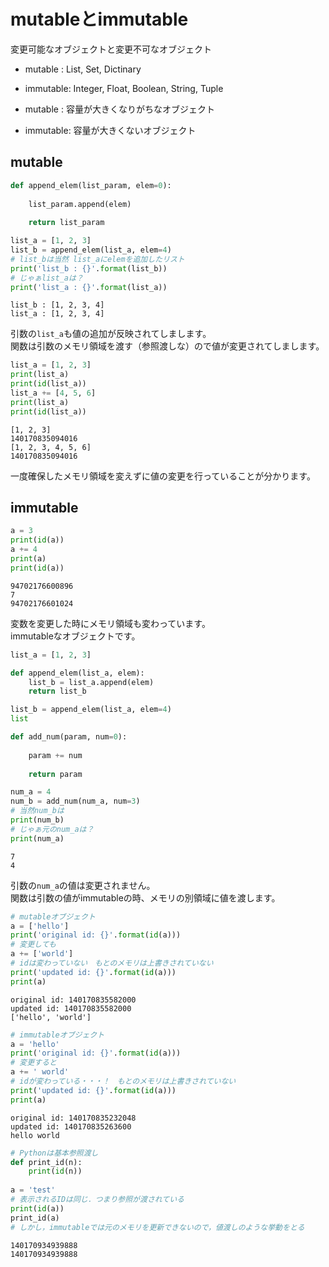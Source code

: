 # mutableとimmutable

変更可能なオブジェクトと変更不可なオブジェクト

- mutable : List, Set, Dictinary
- immutable: Integer, Float, Boolean, String, Tuple


- mutable : 容量が大きくなりがちなオブジェクト
- immutable: 容量が大きくないオブジェクト

## mutable


```python
def append_elem(list_param, elem=0):
    
    list_param.append(elem)
    
    return list_param

list_a = [1, 2, 3]
list_b = append_elem(list_a, elem=4)
# list_bは当然 list_aにelemを追加したリスト
print('list_b : {}'.format(list_b))
# じゃぁlist_aは？
print('list_a : {}'.format(list_a))
```

    list_b : [1, 2, 3, 4]
    list_a : [1, 2, 3, 4]


引数の`list_a`も値の追加が反映されてしまします。<br>関数は引数のメモリ領域を渡す（参照渡しな）ので値が変更されてしまします。


```python
list_a = [1, 2, 3]
print(list_a)
print(id(list_a))
list_a += [4, 5, 6]
print(list_a)
print(id(list_a))
```

    [1, 2, 3]
    140170835094016
    [1, 2, 3, 4, 5, 6]
    140170835094016


一度確保したメモリ領域を変えずに値の変更を行っていることが分かります。

## immutable


```python
a = 3
print(id(a))
a += 4
print(a)
print(id(a))
```

    94702176600896
    7
    94702176601024


変数を変更した時にメモリ領域も変わっています。<br>immutableなオブジェクトです。


```python
list_a = [1, 2, 3]

def append_elem(list_a, elem):
    list_b = list_a.append(elem)
    return list_b

list_b = append_elem(list_a, elem=4)
list
```


```python
def add_num(param, num=0):
    
    param += num
    
    return param

num_a = 4
num_b = add_num(num_a, num=3)
# 当然num_bは
print(num_b)
# じゃぁ元のnum_aは？
print(num_a)
```

    7
    4


引数の`num_a`の値は変更されません。<br>関数は引数の値がimmutableの時、メモリの別領域に値を渡します。


```python
# mutableオブジェクト
a = ['hello']
print('original id: {}'.format(id(a)))
# 変更しても
a += ['world']
# idは変わっていない　もとのメモリは上書きされていない
print('updated id: {}'.format(id(a)))
print(a)
```

    original id: 140170835582000
    updated id: 140170835582000
    ['hello', 'world']



```python
# immutableオブジェクト
a = 'hello'
print('original id: {}'.format(id(a)))
# 変更すると
a += ' world'
# idが変わっている・・・！　もとのメモリは上書きされていない
print('updated id: {}'.format(id(a)))
print(a)
```

    original id: 140170835232048
    updated id: 140170835263600
    hello world



```python
# Pythonは基本参照渡し
def print_id(n):
    print(id(n))
    
a = 'test'
# 表示されるIDは同じ．つまり参照が渡されている
print(id(a))
print_id(a)
# しかし，immutableでは元のメモリを更新できないので，値渡しのような挙動をとる
```

    140170934939888
    140170934939888



```python

```
